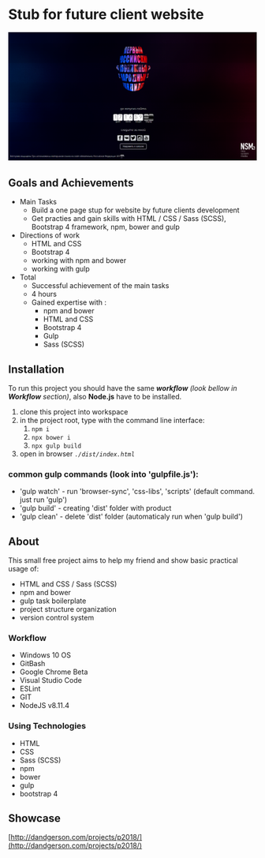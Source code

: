 # Stub for future client website

![alt text](/scrn.png)

## Goals and Achievements

- Main Tasks
  - Build a one page stup for website by future clients development
  - Get practies and gain skills with HTML / CSS / Sass (SCSS), Bootstrap 4 framework, npm, bower and gulp
- Directions of work
  - HTML and CSS
  - Bootstrap 4
  - working with npm and bower
  - working with gulp
- Total
  - Successful achievement of the main tasks
  - 4 hours
  - Gained expertise with :
    - npm and bower
    - HTML and CSS
    - Bootstrap 4
    - Gulp
    - Sass (SCSS)

## Installation

To run this project you should have the same **_workflow_** *(look bellow in **Workflow** section)*, also **Node.js** have to be installed.

1. clone this project into workspace
2. in the project root, type with the command line interface:
   1. `npm i`
   2. `npx bower i`
   3. `npx gulp build`
3. open in browser *`./dist/index.html`*

### common gulp commands (look into 'gulpfile.js'):

- 'gulp watch' - run 'browser-sync', 'css-libs', 'scripts'  (default command. just run 'gulp')
- 'gulp build' - creating 'dist' folder with product
- 'gulp clean' - delete 'dist' folder (automaticaly run when 'gulp build')

## About

This small free project aims to help my friend and show basic practical usage of:

- HTML and CSS / Sass (SCSS)
- npm and bower
- gulp task boilerplate
- project structure organization
- version control system

### Workflow

* Windows 10 OS
* GitBash
* Google Chrome Beta
* Visual Studio Code
* ESLint
* GIT
* NodeJS v8.11.4

### Using Technologies

* HTML
* CSS
* Sass (SCSS)
* npm
* bower
* gulp
* bootstrap 4

## Showcase

[http://dandgerson.com/projects/p2018/](http://dandgerson.com/projects/p2018/)